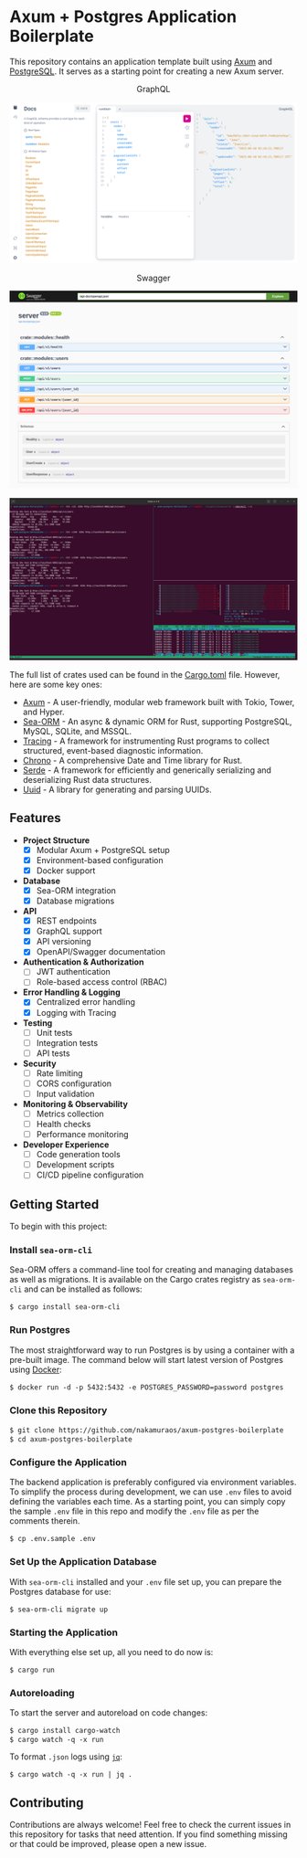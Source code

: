 # Axum + Postgres Application Boilerplate

This repository contains an application template built using [Axum](https://github.com/tokio-rs/axum) and [PostgreSQL](https://www.postgresql.org/). It serves as a starting point for creating a new Axum server.

<center>GraphQL</center>

![graphql](./docs/images/graphql.png)

<center>Swagger</center>

![swagger](./docs/images/swagger.png)

![wrk](./docs/images/wrk.png)

The full list of crates used can be found in the [Cargo.toml](./Cargo.toml) file. However, here are some key ones:

- [Axum](https://github.com/tokio-rs/axum) - A user-friendly, modular web framework built with Tokio, Tower, and Hyper.
- [Sea-ORM](https://github.com/SeaQL/sea-orm) - An async & dynamic ORM for Rust, supporting PostgreSQL, MySQL, SQLite, and MSSQL.
- [Tracing](https://github.com/tokio-rs/tracing) - A framework for instrumenting Rust programs to collect structured, event-based diagnostic information.
- [Chrono](https://github.com/chronotope/chrono) - A comprehensive Date and Time library for Rust.
- [Serde](https://serde.rs/) - A framework for efficiently and generically serializing and deserializing Rust data structures.
- [Uuid](https://github.com/uuid-rs/uuid) - A library for generating and parsing UUIDs.

## Features

- **Project Structure**
  - [x] Modular Axum + PostgreSQL setup
  - [x] Environment-based configuration
  - [x] Docker support

- **Database**
  - [x] Sea-ORM integration
  - [x] Database migrations

- **API**
  - [x] REST endpoints
  - [x] GraphQL support
  - [x] API versioning
  - [x] OpenAPI/Swagger documentation

- **Authentication & Authorization**
  - [ ] JWT authentication
  - [ ] Role-based access control (RBAC)

- **Error Handling & Logging**
  - [x] Centralized error handling
  - [x] Logging with Tracing

- **Testing**
  - [ ] Unit tests
  - [ ] Integration tests
  - [ ] API tests

- **Security**
  - [ ] Rate limiting
  - [ ] CORS configuration
  - [ ] Input validation

- **Monitoring & Observability**
  - [ ] Metrics collection
  - [ ] Health checks
  - [ ] Performance monitoring

- **Developer Experience**
  - [ ] Code generation tools
  - [ ] Development scripts
  - [ ] CI/CD pipeline configuration

## Getting Started

To begin with this project:

### Install `sea-orm-cli`

Sea-ORM offers a command-line tool for creating and managing databases as well as migrations. It is available on the Cargo crates registry as `sea-orm-cli` and can be installed as follows:

```shell
$ cargo install sea-orm-cli
```

### Run Postgres

The most straightforward way to run Postgres is by using a container with a pre-built image. The command below will start latest version of Postgres using [Docker](https://www.docker.com/):

```shell
$ docker run -d -p 5432:5432 -e POSTGRES_PASSWORD=password postgres
```

### Clone this Repository

```shell
$ git clone https://github.com/nakamuraos/axum-postgres-boilerplate
$ cd axum-postgres-boilerplate
```

### Configure the Application

The backend application is preferably configured via environment variables. To simplify the process during development, we can use `.env` files to avoid defining the variables each time. As a starting point, you can simply copy the sample `.env` file in this repo and modify the `.env` file as per the comments therein.

```shell
$ cp .env.sample .env
```

### Set Up the Application Database

With `sea-orm-cli` installed and your `.env` file set up, you can prepare the Postgres database for use:

```shell
$ sea-orm-cli migrate up
```

### Starting the Application

With everything else set up, all you need to do now is:

```shell
$ cargo run
```

### Autoreloading

To start the server and autoreload on code changes:

```shell
$ cargo install cargo-watch
$ cargo watch -q -x run
```

To format `.json` logs using [`jq`](https://github.com/jqlang/jq):

```shell
$ cargo watch -q -x run | jq .
```

## Contributing

Contributions are always welcome! Feel free to check the current issues in this repository for tasks that need attention. If you find something missing or that could be improved, please open a new issue.
